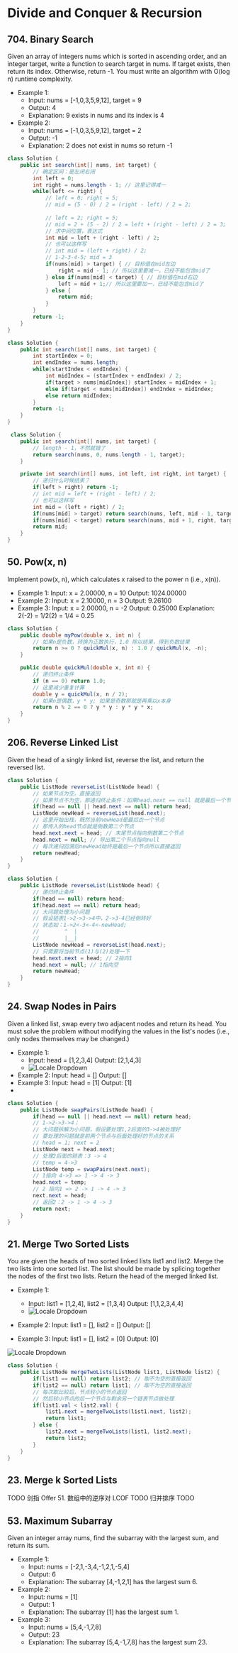 # Divide and Conquer & Recursion

## 704. Binary Search
Given an array of integers nums which is sorted in ascending order, and an integer target, write a function to search target in nums. If target exists, then return its index. Otherwise, return -1.
You must write an algorithm with O(log n) runtime complexity.
- Example 1:
   - Input: nums = [-1,0,3,5,9,12], target = 9
   - Output: 4
   - Explanation: 9 exists in nums and its index is 4
- Example 2:
   - Input: nums = [-1,0,3,5,9,12], target = 2
   - Output: -1
   - Explanation: 2 does not exist in nums so return -1

```java title="迭代"
class Solution {
    public int search(int[] nums, int target) {
        // 确定区间：是左闭右闭
        int left = 0;
        int right = nums.length - 1; // 这里记得减一
        while(left <= right) {
            // left = 0; right = 5; 
            // mid = (5 - 0) / 2 = (right - left) / 2 = 2;
            
            // left = 2; right = 5; 
            // mid = 2 + (5 - 2) / 2 = left + (right - left) / 2 = 3;
            // 求中间位置，表达式
            int mid = left + (right - left) / 2;
            // 也可以这样写
            // int mid = (left + right) / 2;
            // 1-2-3-4-5; mid = 3
            if(nums[mid] > target) { // 目标值在mid左边
                right = mid - 1; // 所以这里要减一，已经不能包含mid了
            } else if(nums[mid] < target) { // 目标值在mid右边
                left = mid + 1;// 所以这里要加一，已经不能包含mid了
            } else {
                return mid;
            }
        }
        return -1;
    }
}
```

```java title="左闭右开区间，写法"
class Solution {
    public int search(int[] nums, int target) {
        int startIndex = 0;
        int endIndex = nums.length;
        while(startIndex < endIndex) {
            int midIndex = (startIndex + endIndex) / 2;
            if(target > nums[midIndex]) startIndex = midIndex + 1;
            else if(target < nums[midIndex]) endIndex = midIndex;
            else return midIndex;
        }
        return -1;
    }
}
```

```java title="递归"
 class Solution {
    public int search(int[] nums, int target) {
        // length - 1，不然就错了
        return search(nums, 0, nums.length - 1, target);
    }

    private int search(int[] nums, int left, int right, int target) {
        // 递归什么时候结束？
        if(left > right) return -1;
        // int mid = left + (right - left) / 2;
        // 也可以这样写
        int mid = (left + right) / 2;
        if(nums[mid] > target) return search(nums, left, mid - 1, target);
        if(nums[mid] < target) return search(nums, mid + 1, right, target);
        return mid;
    }
}
```

## 50. Pow(x, n)
Implement pow(x, n), which calculates x raised to the power n (i.e., x(n)).
- Example 1: Input: x = 2.00000, n = 10 Output: 1024.00000
- Example 2: Input: x = 2.10000, n = 3 Output: 9.26100
- Example 3: Input: x = 2.00000, n = -2 Output: 0.25000 Explanation: 2(-2) = 1/2(2) = 1/4 = 0.25
```java
class Solution {
    public double myPow(double x, int n) {
        // 如果n是负数，转换为正数执行，1.0 除以结果，得到负数结果
        return n >= 0 ? quickMul(x, n) : 1.0 / quickMul(x, -n);
    }

    public double quickMul(double x, int n) {
        // 递归终止条件
        if (n == 0) return 1.0;
        // 这里减少重复计算
        double y = quickMul(x, n / 2);
        // 如果n是偶数，y * y; 如果是奇数那就是再乘以x本身
        return n % 2 == 0 ? y * y : y * y * x;
    }
}
```

## 206. Reverse Linked List
Given the head of a singly linked list, reverse the list, and return the reversed list.

```java
class Solution {
    public ListNode reverseList(ListNode head) {
        // 如果节点为空，直接返回
        // 如果节点不为空，那递归终止条件：如果head.next == null 就是最后一个节点
        if(head == null || head.next == null) return head;
        ListNode newHead = reverseList(head.next);
        // 这里开始出栈，既然当前newHead是最后衣一个节点
        // 那传入的head节点就是倒数第二个节点
        head.next.next = head; // 末尾节点指向倒数第二个节点
        head.next = null; // 导出第二个节点指向null
        // 每次递归回溯后newHead始终是最后一个节点所以直接返回
        return newHead;
    }
}
```

```java title="another explaination"
class Solution {
    public ListNode reverseList(ListNode head) {
        // 递归终止条件
        if(head == null) return head;
        if(head.next == null) return head;
        // 大问题处理为小问题
        // 假设链表1->2->3->4中，2->3-4已经倒转好
        // 状态如：1->2<-3<-4<-newHead;
        //        ^  |
        //        |__|
        ListNode newHead = reverseList(head.next);
        // 只需要将当前节点(1)与(2)处理一下
        head.next.next = head; // 2指向1
        head.next = null; // 1指向空
        return newHead;
    }
}
```

## 24. Swap Nodes in Pairs
Given a linked list, swap every two adjacent nodes and return its head. You must solve the problem without modifying the values in the list's nodes (i.e., only nodes themselves may be changed.)
 
- Example 1:
  - Input: head = [1,2,3,4] Output: [2,1,4,3]
  - ![Locale Dropdown](./img/bdc64be4-1dc9-486a-a775-6b33777dcfa4.jpg)
- Example 2: Input: head = [] Output: []
- Example 3: Input: head = [1] Output: [1]
- 
```java
class Solution {
    public ListNode swapPairs(ListNode head) {
        if(head == null || head.next == null) return head;
        // 1->2->3->4；
        // 大问题拆解为小问题，假设要处理1,2后面的3->4被处理好
        // 要处理的问题就是前两个节点与后面处理好的节点的关系
        // head = 1; next = 2
        ListNode next = head.next;
        // 处理2后面的链表：3 -> 4
        // temp = 4->3
        ListNode temp = swapPairs(next.next);
        // 1指向 4->3 => 1 -> 4 -> 3
        head.next = temp;
        // 2 指向1 => 2 -> 1 -> 4 -> 3
        next.next = head;
        // 返回2：2 -> 1 -> 4 -> 3
        return next;
    }
}
```

## 21. Merge Two Sorted Lists
You are given the heads of two sorted linked lists list1 and list2.
Merge the two lists into one sorted list. The list should be made by splicing together the nodes of the first two lists.
Return the head of the merged linked list.
- Example 1: 
  - Input: list1 = [1,2,4], list2 = [1,3,4] Output: [1,1,2,3,4,4]
  - ![Locale Dropdown](./img/1123123123123.JPEG)

- Example 2: Input: list1 = [], list2 = [] Output: []
- Example 3: Input: list1 = [], list2 = [0] Output: [0]

![Locale Dropdown](./img/fadc2417-f18d-4c4d-b0b1-feb44d9c9d04.png)

```java
class Solution {
    public ListNode mergeTwoLists(ListNode list1, ListNode list2) {
        if(list1 == null) return list2; // 取不为空的直接返回
        if(list2 == null) return list1; // 取不为空的直接返回
        // 每次取比较后，节点较小的节点返回
        // 然后较小节点的后一个节点与剩余另一个链表节点做处理
        if(list1.val < list2.val) {
            list1.next = mergeTwoLists(list1.next, list2);
            return list1;
        } else {
            list2.next = mergeTwoLists(list1, list2.next);
            return list2;
        }
    }
}
```

## 23. Merge k Sorted Lists
TODO
剑指 Offer 51. 数组中的逆序对 LCOF
TODO
归并排序
TODO

## 53. Maximum Subarray
Given an integer array nums, find the subarray with the largest sum, and return its sum.
- Example 1:
  - Input: nums = [-2,1,-3,4,-1,2,1,-5,4]
  - Output: 6
  - Explanation: The subarray [4,-1,2,1] has the largest sum 6.
- Example 2:
  - Input: nums = [1]
  - Output: 1
  - Explanation: The subarray [1] has the largest sum 1.
- Example 3:
  - Input: nums = [5,4,-1,7,8]
  - Output: 23
  - Explanation: The subarray [5,4,-1,7,8] has the largest sum 23.